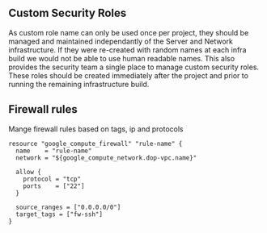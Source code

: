 ## Custom Security Roles

As custom role name can only be used once per project, they should be managed and
maintained independantly of the Server and Network infrastructure.  If they were
re-created with random names at each infra build we would not be able to use human
readable names.  This also provides the security team a single place to manage custom
security roles.  These roles should be created immediately after the project and
prior to running the remaining infrastructure build.

## Firewall rules

Mange firewall rules based on tags, ip and protocols

```
resource "google_compute_firewall" "rule-name" {
  name    = "rule-name"
  network = "${google_compute_network.dop-vpc.name}"

  allow {
    protocol = "tcp"
    ports    = ["22"]
  }

  source_ranges = ["0.0.0.0/0"]
  target_tags = ["fw-ssh"]
}
```
